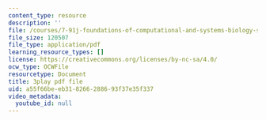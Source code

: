 ```yaml
---
content_type: resource
description: ''
file: /courses/7-91j-foundations-of-computational-and-systems-biology-spring-2014/a55f66beeb318266288693f37e35f337_kUN6rJ21Hno.pdf
file_size: 120507
file_type: application/pdf
learning_resource_types: []
license: https://creativecommons.org/licenses/by-nc-sa/4.0/
ocw_type: OCWFile
resourcetype: Document
title: 3play pdf file
uid: a55f66be-eb31-8266-2886-93f37e35f337
video_metadata:
  youtube_id: null
---
```

